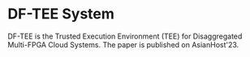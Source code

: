 # DF-TEE System
DF-TEE is the Trusted Execution Environment (TEE) for Disaggregated Multi-FPGA Cloud Systems. The paper is published on AsianHost'23.
